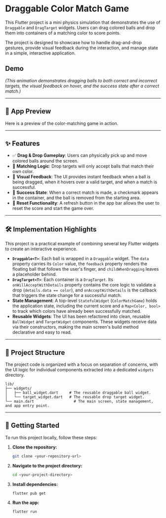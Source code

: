# Draggable Color Match Game

This Flutter project is a mini physics simulation that demonstrates the use of `Draggable` and `DragTarget` widgets. Users can drag colored balls and drop them into containers of a matching color to score points.

The project is designed to showcase how to handle drag-and-drop gestures, provide visual feedback during the interaction, and manage state in a simple, interactive application.

## Demo

*(This animation demonstrates dragging balls to both correct and incorrect targets, the visual feedback on hover, and the success state after a correct match.)*

-----

## 📱 App Preview

Here is a preview of the color-matching game in action.

-----

## ✨ Features

  * ✅ **Drag & Drop Gameplay**: Users can physically pick up and move colored balls around the screen.
  * 🎯 **Matching Logic**: Drop targets will only accept balls that match their own color.
  * 👀 **Visual Feedback**: The UI provides instant feedback when a ball is being dragged, when it hovers over a valid target, and when a match is successful.
  * 🎉 **Success State**: When a correct match is made, a checkmark appears in the container, and the ball is removed from the starting area.
  * 🔄 **Reset Functionality**: A refresh button in the app bar allows the user to reset the score and start the game over.

-----

## 🛠️ Implementation Highlights

This project is a practical example of combining several key Flutter widgets to create an interactive experience.

  * **`Draggable<T>`**: Each ball is wrapped in a `Draggable` widget. The `data` property carries its `Color` value, the `feedback` property renders the floating ball that follows the user's finger, and `childWhenDragging` leaves a placeholder behind.
  * **`DragTarget<T>`**: Each container is a `DragTarget`. Its `onWillAcceptWithDetails` property contains the core logic to validate a drop (`details.data == color`), and `onAcceptWithDetails` is the callback that triggers the state change for a successful match.
  * **State Management**: A top-level `StatefulWidget` (`ColorMatchGame`) holds the application state, including the current score and a `Map<Color, bool>` to track which colors have already been successfully matched.
  * **Reusable Widgets**: The UI has been refactored into clean, reusable `BallWidget` and `TargetWidget` components. These widgets receive data via their constructors, making the main screen's build method declarative and easy to read.

-----

## 📂 Project Structure

The project code is organized with a focus on separation of concerns, with the UI logic for individual components extracted into a dedicated `widgets` directory.

```
lib/
├── widgets/
│   ├── ball_widget.dart     # The reusable draggable ball widget.
│   └── target_widget.dart   # The reusable drop target widget.
└── main.dart                  # The main screen, state management, and app entry point.
```

-----

## 🚀 Getting Started

To run this project locally, follow these steps:

1.  **Clone the repository:**
    ```sh
    git clone <your-repository-url>
    ```
2.  **Navigate to the project directory:**
    ```sh
    cd <your-project-directory>
    ```
3.  **Install dependencies:**
    ```sh
    flutter pub get
    ```
4.  **Run the app:**
    ```sh
    flutter run
    ```